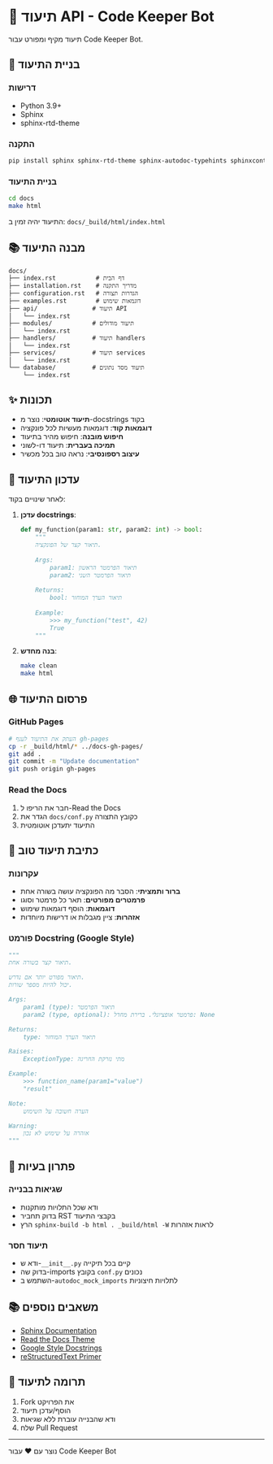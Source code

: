 # 📖 תיעוד API - Code Keeper Bot

תיעוד מקיף ומפורט עבור Code Keeper Bot.

## 🚀 בניית התיעוד

### דרישות
- Python 3.9+
- Sphinx
- sphinx-rtd-theme

### התקנה
```bash
pip install sphinx sphinx-rtd-theme sphinx-autodoc-typehints sphinxcontrib-napoleon
```

### בניית התיעוד
```bash
cd docs
make html
```

התיעוד יהיה זמין ב: `docs/_build/html/index.html`

## 📚 מבנה התיעוד

```
docs/
├── index.rst           # דף הבית
├── installation.rst    # מדריך התקנה
├── configuration.rst   # הגדרות תצורה
├── examples.rst        # דוגמאות שימוש
├── api/               # תיעוד API
│   └── index.rst
├── modules/           # תיעוד מודולים
│   └── index.rst
├── handlers/          # תיעוד handlers
│   └── index.rst
├── services/          # תיעוד services
│   └── index.rst
└── database/          # תיעוד מסד נתונים
    └── index.rst
```

## ✨ תכונות

- **תיעוד אוטומטי**: נוצר מ-docstrings בקוד
- **דוגמאות קוד**: דוגמאות מעשיות לכל פונקציה
- **חיפוש מובנה**: חיפוש מהיר בתיעוד
- **תמיכה בעברית**: תיעוד דו-לשוני
- **עיצוב רספונסיבי**: נראה טוב בכל מכשיר

## 🔄 עדכון התיעוד

לאחר שינויים בקוד:

1. **עדכן docstrings**:
   ```python
   def my_function(param1: str, param2: int) -> bool:
       """
       תיאור קצר של הפונקציה.
       
       Args:
           param1: תיאור הפרמטר הראשון
           param2: תיאור הפרמטר השני
       
       Returns:
           bool: תיאור הערך המוחזר
       
       Example:
           >>> my_function("test", 42)
           True
       """
   ```

2. **בנה מחדש**:
   ```bash
   make clean
   make html
   ```

## 🌐 פרסום התיעוד

### GitHub Pages
```bash
# העתק את התיעוד לענף gh-pages
cp -r _build/html/* ../docs-gh-pages/
git add .
git commit -m "Update documentation"
git push origin gh-pages
```

### Read the Docs
1. חבר את הריפו ל-Read the Docs
2. הגדר את `docs/conf.py` כקובץ התצורה
3. התיעוד יתעדכן אוטומטית

## 📝 כתיבת תיעוד טוב

### עקרונות
- **ברור ותמציתי**: הסבר מה הפונקציה עושה בשורה אחת
- **פרמטרים מפורטים**: תאר כל פרמטר וסוגו
- **דוגמאות**: הוסף דוגמאות שימוש
- **אזהרות**: ציין מגבלות או דרישות מיוחדות

### פורמט Docstring (Google Style)
```python
"""
תיאור קצר בשורה אחת.

תיאור מפורט יותר אם נדרש.
יכול להיות מספר שורות.

Args:
    param1 (type): תיאור הפרמטר
    param2 (type, optional): פרמטר אופציונלי. ברירת מחדל: None

Returns:
    type: תיאור הערך המוחזר

Raises:
    ExceptionType: מתי נזרקת החריגה

Example:
    >>> function_name(param1="value")
    "result"

Note:
    הערה חשובה על השימוש

Warning:
    אזהרה על שימוש לא נכון
"""
```

## 🐛 פתרון בעיות

### שגיאות בבנייה
- ודא שכל התלויות מותקנות
- בדוק תחביר RST בקבצי התיעוד
- הרץ `sphinx-build -b html . _build/html -W` לראות אזהרות

### תיעוד חסר
- ודא ש-`__init__.py` קיים בכל תיקייה
- בדוק שה-imports בקובץ `conf.py` נכונים
- השתמש ב-`autodoc_mock_imports` לתלויות חיצוניות

## 📚 משאבים נוספים

- [Sphinx Documentation](https://www.sphinx-doc.org/)
- [Read the Docs Theme](https://sphinx-rtd-theme.readthedocs.io/)
- [Google Style Docstrings](https://google.github.io/styleguide/pyguide.html#38-comments-and-docstrings)
- [reStructuredText Primer](https://www.sphinx-doc.org/en/master/usage/restructuredtext/basics.html)

## 🤝 תרומה לתיעוד

1. Fork את הפרויקט
2. הוסף/עדכן תיעוד
3. ודא שהבנייה עוברת ללא שגיאות
4. שלח Pull Request

---

נוצר עם ❤️ עבור Code Keeper Bot